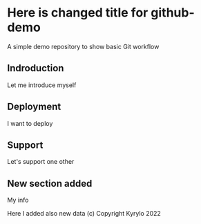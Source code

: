 # Here is changed title for github-demo
A simple demo repository to show basic Git workflow

## Indroduction
Let me introduce myself

## Deployment
I want to deploy

## Support
Let's support one other

## New section added
My info 

Here I added also new data
(c) Copyright Kyrylo 2022
